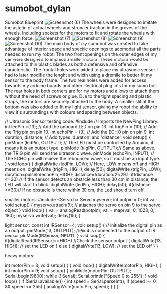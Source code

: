 # sumobot_dylan
Sumobot Blueprint 
![Screenshot (6)](https://user-images.githubusercontent.com/86384669/123455350-72a29380-d596-11eb-8642-c3efdd71768e.png)
The wheels were designed to imitate the astetic of actual wheels and stronger traction in the groves of the wheels. Including sockets for the motors to fit and rotate the wheels with enough force. 
![Screenshot (7)](https://user-images.githubusercontent.com/86384669/123455359-7504ed80-d596-11eb-98b8-1e43c27939b6.png)
![Screenshot (8)](https://user-images.githubusercontent.com/86384669/123455366-76ceb100-d596-11eb-8fbe-9381a541bef0.png)
![Screenshot (9)](https://user-images.githubusercontent.com/86384669/123455370-77674780-d596-11eb-8f22-81667421fa47.png)
![Screenshot (10)](https://user-images.githubusercontent.com/86384669/123455373-79310b00-d596-11eb-830b-2f345f3e0b6e.png)
The main body of my sumobot was created to take advantage of interior space and specific openings to acomodat all the parts needed to run my robot. The two front openings on the outer edges of my car were designed to implace smaller motors. These motors would be attached to thin plastic blades as both a defensive and offensive caracteristic. 
The frontal holes were added to place my ultrasonic sensor. I had to later modifie the lenght and width using a dremile to better fit my sensor to the body frame. 
The two rear holes were added for access towards my arduino boards and other electrical plug in's for my sumo bot. 
The rear holes in both corners are for my motors and allows to attach them without the need of screws or glue. Due to the tight spacing and plastic straps, the motors are securely attached to the body. 
A smaller slit at the bottom was also added to fit my light sensor, giving my robot rhe ability to view it's suroundings with colours and spacing between objects.


// Ultrasonic Sensor testing code. 
#include // Imports the NewPing Library.
int ledPin =(13); // Add the onboard LED on pin 13.
int trigPin = (10); // Add the Trig pin on pin 10.
int echoPin = (9); // Add the ECHO pin on pin 9.
int duration, distance; // Add types 'duration' and 'distance'.
void setup()
{
pinMode (ledPin, OUTPUT); // The LED must be controlled by Arduino, it means it is an output type.
pinMode (trigPin, OUTPUT);// Same as above, the TRIG pin will send the ultrasonic wave.
pinMode (echoPin, INPUT); // The ECHO pin will recieve the rebounded wave, so it must be an input type.
}
void loop()
{
digitalWrite (ledPin, LOW); // Here, LOW means off and HIGH means on.
digitalWrite (trigPin, HIGH);
delay(50);
digitalWrite (trigPin, LOW);
duration=pulseIn(echoPin,HIGH);
distance=(duration/2)/29.1;
if(distance <=30) // If the sensor detects an obstacle less than 30 cm in distance, the LED will start to blink.
digitalWrite (ledPin, HIGH);
delay(50);
if(distance >=30)// If no obstacle is there within 30 cm, the Led should turn off.


smaller motors: 
#include <Servo.h>
   Servo myservo; 
   int potpin = 0;    int val;
void setup() {
   myservo.attach(9); // attaches the servo on pin 9 to the servo object
}
void loop() {
   val = analogRead(potpin);
      val = map(val, 0, 1023, 0, 180);
     myservo.write(val);    delay(15);
}

light sensor:
const int IRSensor=4;
void setup() { 
// initialize the digital pin as an output.
pinMode(13, OUTPUT); 
//Pin 4 is connected to the output of IR sensor
pinMode(IRSensor,INPUT);
}
void loop() {
if(digitalRead(IRSensor)==HIGH) //Check the sensor output
{
digitalWrite(13, HIGH); // set the LED on
}
else
{
digitalWrite(13, LOW); // set the LED off
}
}

heavy motors:


int motorPin = 3;
void setup() {
}
void loop() {
   digitalWrite(motorPin, HIGH);
}
int motorPin = 9;
void setup() {
   pinMode(motorPin, OUTPUT);
   Serial.begin(9600);
   while (! Serial);
   Serial.println("Speed 0 to 255");
}
void loop() {
   if (Serial.available()) {
      int speed = Serial.parseInt();
      if (speed >= 0 && speed <= 255) {
         analogWrite(motorPin, speed);
      }
   }
}



